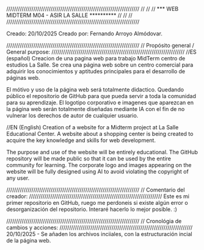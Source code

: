 /////////////////////////////////////////////////////////////////////
//                                                                 //
//  *** WEB MIDTERM M04 - ASIR LA SALLE **********                 //
//                                                                 //
/////////////////////////////////////////////////////////////////////

Creado: 20/10/2025
Creado por: Fernando Arroyo Almódovar.

/////////////////////////////////////////////////////////////////////
// Propósito general / General purpose:
/////////////////////////////////////////////////////////////////////
//ES (español)
Creacion de una pagina web para trabajo MidTerm centro de estudios La Salle.
Se crea una página web sobre un centro comercial para adquirir los conocimientos y aptitudes principales para el desarrollo de páginas web.

El mótivo y uso de la página web será totalmente didactico. Quedando público el repositorio de GitHub para que pueda servir a toda la comunidad para su aprendizaje.
El logotipo corporativo e imagenes que aparezcan en la página web serán totalmente diseñadas mediante IA con el fin de no vulnerar los derechos de autor de cualquier usuario.

//EN (English)
Creation of a website for a Midterm project at La Salle Educational Center.
A website about a shopping center is being created to acquire the key knowledge and skills for web development.

The purpose and use of the website will be entirely educational. The GitHub repository will be made public so that it can be used by the entire community for learning.
The corporate logo and images appearing on the website will be fully designed using AI to avoid violating the copyright of any user.

/////////////////////////////////////////////////////////////////////
// Comentario del creador:
/////////////////////////////////////////////////////////////////////
Este es mi primer repositorio en GitHub, ruego me perdoneis si existe algún error o desorganización del repositorio. Interaré hacerlo lo mejor posible. :)

/////////////////////////////////////////////////////////////////////
// Cronológia de cambios y acciones:
/////////////////////////////////////////////////////////////////////
20/10/2025 - Se añaden los archivos inciiales, con la estructuración incial de la página web.
